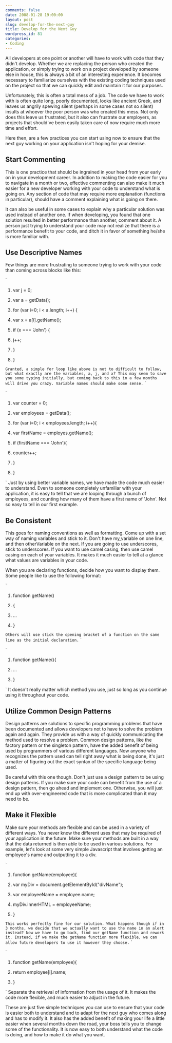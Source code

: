 ```yaml
---
comments: false
date: 2008-01-28 19:00:00
layout: post
slug: develop-for-the-next-guy
title: Develop for the Next Guy
wordpress_id: 81
categories:
- Coding
---
```


All developers at one point or another will have to work with code that they didn't develop. Whether we are replacing the person who created the application, or simply trying to work on a project developed by someone else in house, this is always a bit of an interesting experience. It becomes necessary to familiarize ourselves with the existing coding techniques used on the project so that we can quickly edit and maintain it for our purposes.

Unfortunately, this is often a total mess of a job. The code we have to work with is often quite long, poorly documented, looks like ancient Greek, and leaves us angrily spewing silent (perhaps in some cases not so silent) insults at whoever the poor person was who created this mess. Not only does this leave us frustrated, but it also can frustrate our employers, as projects that should've been easily taken care of now require much more time and effort.

Here then, are a few practices you can start using now to ensure that the next guy working on your application isn't hoping for your demise.


## Start Commenting


This is one practice that should be ingrained in your head from your early on in your development career. In addition to making the code easier for you to navigate in a month or two, effective commenting can also make it much easier for a new developer working with your code to understand what is going on. Any section of code that may require more explanation (functions in particular), should have a comment explaining what is going on there.

It can also be useful in some cases to explain why a particular solution was used instead of another one. If when developing, you found that one solution resulted in better performance than another, comment about it. A person just trying to understand your code may not realize that there is a performance benefit to your code, and ditch it in favor of something he/she is more familiar with.


## Use Descriptive Names


Few things are more frustrating to someone trying to work with your code than coming across blocks like this:
`
`

`



	
  1. var j = 0;

	
  2. var a = getData();

	
  3. for (var i=0; i < a.length; i++) {

	
  4. var x = a[i].getName();

	
  5. if (x === 'John') {

	
  6. j++;

	
  7. }

	
  8. }


`
Granted, a simple for loop like above is not to difficult to follow, but what exactly are the variables, a, j, and x? This may seem to save you some typing initially, but coming back to this in a few months will drive you crazy. Variable names should make some sense.
`
`

`



	
  1. var counter = 0;

	
  2. var employees = getData();

	
  3. for (var i=0; i < employees.length; i++){

	
  4. var firstName = employes.getName();

	
  5. if (firstName === 'John'){

	
  6. counter++;

	
  7. }

	
  8. }


`
Just by using better variable names, we have made the code much easier to understand. Even to someone completely unfamiliar with your application, it is easy to tell that we are looping through a bunch of employees, and counting how many of them have a first name of 'John'. Not so easy to tell in our first example.


## Be Consistent


This goes for naming conventions as well as formatting. Come up with a set way of naming variables and stick to it. Don't have my_variable on one line, and then otherVariable on the next. If you are going to use underscores, stick to underscores. If you want to use camel casing, then use camel casing on each of your variables. It makes it much easier to tell at a glance what values are variables in your code.

When you are declaring functions, decide how you want to display them. Some people like to use the following format:
`
`

`



	
  1. function getName()

	
  2. {

	
  3. ...

	
  4. }


`
Others will use stick the opening bracket of a function on the same line as the initial declaration.
`
`

`



	
  1. function getName(){

	
  2. ...

	
  3. }


`
It doesn't really matter which method you use, just so long as you continue using it throughout your code.


## Utilize Common Design Patterns


Design patterns are solutions to specific programming problems that have been documented and allows developers not to have to solve the problem again and again. They provide us with a way of quickly communicating the method used to resolve a problem. Common design patterns, like the factory pattern or the singleton pattern, have the added benefit of being used by programmers of various different languages. Now anyone who recognizes the pattern used can tell right away what is being done, it's just a matter of figuring out the exact syntax of the specific language being used.

Be careful with this one though. Don't just use a design pattern to be using design patterns. If you make sure your code can benefit from the use of a design pattern, then go ahead and implement one. Otherwise, you will just end up with over-engineered code that is more complicated than it may need to be.


## Make it Flexible


Make sure your methods are flexible and can be used in a variety of different ways. You never know the different uses that may be required of your application in the future. Make sure your methods are built in a way that the data returned is then able to be used in various solutions. For example, let's look at some very simple Javascript that involves getting an employee's name and outputting it to a div.
`
`

`



	
  1. function getName(employee){

	
  2. var myDiv = document.getElementById("divName");

	
  3. var employeeName = employee.name;

	
  4. myDiv.innerHTML = employeeName;

	
  5. }


`
This works perfectly fine for our solution. What happens though if in 3 months, we decide that we actually want to use the name in an alert instead? Now we have to go back, find our getName function and rework it. Instead, if we make the getName function more flexible, we can allow future developers to use it however they choose.
`
`

`



	
  1. function getName(employee){

	
  2. return employee[i].name;

	
  3. }


`
Separate the retrieval of information from the usage of it. It makes the code more flexible, and much easier to adjust in the future.

These are just five simple techniques you can use to ensure that your code is easier both to understand and to adapt for the next guy who comes along and has to modify it. It also has the added benefit of making your life a little easier when several months down the road, your boss tells you to change some of the functionality. It is now easy to both understand what the code is doing, and how to make it do what you want.
